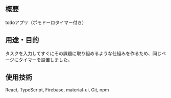 ## 概要
todoアプリ（ポモドーロタイマー付き）
## 用途・目的
タスクを入力してすぐにその課題に取り組めるような仕組みを作るため、同じページにタイマーを設置しました。
## 使用技術
React, TypeScript, Firebase, material-ui, Git, npm

